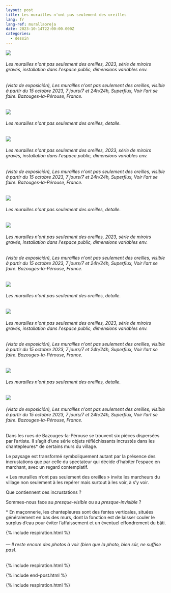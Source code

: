 ```yaml
---
layout: post
title: Les murailles n'ont pas seulement des oreilles
lang: fr
lang-ref: murallaoreja
date: 2023-10-14T22:00:00.000Z
categories:
  - dessin
---
```


![](/imgs/PXL_20231015_093453655_UP.jpg)

###### *Les murailles n'ont pas seulement des oreilles*, 2023, série de miroirs gravés, installation dans l'espace public, dimensions variables env.

###### (vista de exposición), *Les murailles n'ont pas seulement des oreilles*, visible à partir du 15 octobre 2023, 7 jours/7 et 24h/24h, Superflux, Voir l’art se faire. Bazouges-la-Pérouse, France.

![](/imgs/PXL_20231015_093453655_DET_UP.jpg)

###### *Les murailles n'ont pas seulement des oreilles*, detalle.

![](/imgs/PXL_20231015_093400895_UP.jpg)

###### *Les murailles n'ont pas seulement des oreilles*, 2023, série de miroirs gravés, installation dans l'espace public, dimensions variables env.

###### (vista de exposición), *Les murailles n'ont pas seulement des oreilles*, visible à partir du 15 octobre 2023, 7 jours/7 et 24h/24h, Superflux, Voir l’art se faire. Bazouges-la-Pérouse, France.

![](/imgs/PXL_20231015_093400895_DET_UP.jpg)

###### *Les murailles n'ont pas seulement des oreilles*, detalle.

![](/imgs/PXL_20231015_093132085_UP.jpg)

###### *Les murailles n'ont pas seulement des oreilles*, 2023, série de miroirs gravés, installation dans l'espace public, dimensions variables env.

###### (vista de exposición), *Les murailles n'ont pas seulement des oreilles*, visible à partir du 15 octobre 2023, 7 jours/7 et 24h/24h, Superflux, Voir l’art se faire. Bazouges-la-Pérouse, France.

![](/imgs/PXL_20231015_093132085_DET__UP.jpg)

###### *Les murailles n'ont pas seulement des oreilles*, detalle.

![](/imgs/PXL_20231015_092859092_UP.jpg)

###### *Les murailles n'ont pas seulement des oreilles*, 2023, série de miroirs gravés, installation dans l'espace public, dimensions variables env.

###### (vista de exposición), *Les murailles n'ont pas seulement des oreilles*, visible à partir du 15 octobre 2023, 7 jours/7 et 24h/24h, Superflux, Voir l’art se faire. Bazouges-la-Pérouse, France.

![](/imgs/PXL_20231015_092859092_DET_UP.jpg)

###### *Les murailles n'ont pas seulement des oreilles*, detalle.

![](/imgs/PXL_20231015_113911288.NIGHT_UP.jpg)

###### (vista de exposición), *Les murailles n'ont pas seulement des oreilles*, visible à partir du 15 octobre 2023, 7 jours/7 et 24h/24h, Superflux, Voir l’art se faire. Bazouges-la-Pérouse, France.

Dans les rues de Bazouges-la-Pérouse se trouvent six pièces dispersées par l’artiste. Il s’agit d’une série objets réfléchissants incrustés dans les chantepleures\* de certains murs du village.

Le paysage est transformé symboliquement autant par la présence des incrustations que par celle du spectateur qui décide d’habiter l’espace en marchant, avec un regard contemplatif.

« Les murailles n’ont pas seulement des oreilles » invite les marcheurs du village non seulement à les repérer mais surtout à les voir, à s’y voir.

Que contiennent ces incrustations ?

Sommes-nous face au *presque-visible* ou au *presque-invisible* ?

\* En maçonnerie, les chantepleures sont des fentes verticales, situées généralement en bas des murs, dont la fonction est de laisser couler le surplus d’eau pour éviter l’affaissement et un éventuel effondrement du bâti.

{% include respiration.html %}

###### — *Il reste encore des photos à voir (bien que la photo, bien sûr, ne suffise pas).*

{% include respiration.html %}

{% include end-post.html %}

{% include respiration.html %}
